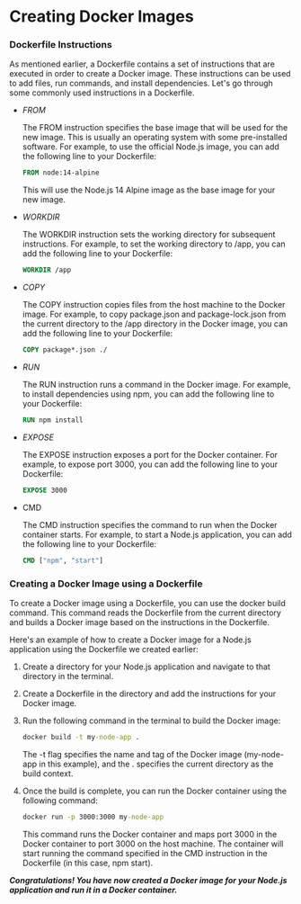 # Creating Docker Images

### Dockerfile Instructions

As mentioned earlier, a Dockerfile contains a set of instructions that are executed in order to create a Docker image. These instructions can be used to add files, run commands, and install dependencies. Let's go through some commonly used instructions in a Dockerfile.

- _FROM_

  The FROM instruction specifies the base image that will be used for the new image. This is usually an operating system with some pre-installed software. For example, to use the official Node.js image, you can add the following line to your Dockerfile:

  ```Dockerfile
  FROM node:14-alpine
  ```

  This will use the Node.js 14 Alpine image as the base image for your new image.

- _WORKDIR_

  The WORKDIR instruction sets the working directory for subsequent instructions. For example, to set the working directory to /app, you can add the following line to your Dockerfile:

  ```Dockerfile
  WORKDIR /app
  ```

- _COPY_

  The COPY instruction copies files from the host machine to the Docker image. For example, to copy package.json and package-lock.json from the current directory to the /app directory in the Docker image, you can add the following line to your Dockerfile:

  ```Dockerfile
  COPY package*.json ./
  ```

- _RUN_

  The RUN instruction runs a command in the Docker image. For example, to install dependencies using npm, you can add the following line to your Dockerfile:

  ```Dockerfile
  RUN npm install
  ```

- _EXPOSE_

  The EXPOSE instruction exposes a port for the Docker container. For example, to expose port 3000, you can add the following line to your Dockerfile:

  ```Dockerfile
  EXPOSE 3000
  ```

- CMD

  The CMD instruction specifies the command to run when the Docker container starts. For example, to start a Node.js application, you can add the following line to your Dockerfile:

  ```Dockerfile
  CMD ["npm", "start"]
  ```

### Creating a Docker Image using a Dockerfile

To create a Docker image using a Dockerfile, you can use the docker build command. This command reads the Dockerfile from the current directory and builds a Docker image based on the instructions in the Dockerfile.

Here's an example of how to create a Docker image for a Node.js application using the Dockerfile we created earlier:

1. Create a directory for your Node.js application and navigate to that directory in the terminal.

2. Create a Dockerfile in the directory and add the instructions for your Docker image.

3. Run the following command in the terminal to build the Docker image:

   ```cmd
   docker build -t my-node-app .
   ```

   The -t flag specifies the name and tag of the Docker image (my-node-app in this example), and the . specifies the current directory as the build context.

4. Once the build is complete, you can run the Docker container using the following command:

   ```cmd
   docker run -p 3000:3000 my-node-app
   ```

   This command runs the Docker container and maps port 3000 in the Docker container to port 3000 on the host machine. The container will start running the command specified in the CMD instruction in the Dockerfile (in this case, npm start).

_**Congratulations! You have now created a Docker image for your Node.js application and run it in a Docker container.**_
